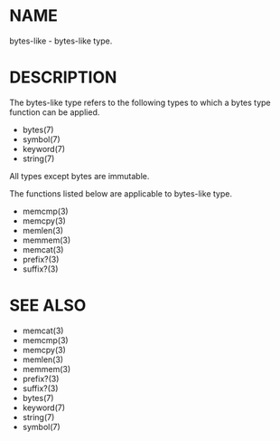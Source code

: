 # NAME
bytes-like - bytes-like type.

# DESCRIPTION
The bytes-like type refers to the following types to which a bytes type function can be applied.

- bytes(7)
- symbol(7)
- keyword(7)
- string(7)

All types except bytes are immutable.

The functions listed below are applicable to bytes-like type.

- memcmp(3)
- memcpy(3)
- memlen(3)
- memmem(3)
- memcat(3)
- prefix?(3)
- suffix?(3)

# SEE ALSO
- memcat(3)
- memcmp(3)
- memcpy(3)
- memlen(3)
- memmem(3)
- prefix?(3)
- suffix?(3)
- bytes(7)
- keyword(7)
- string(7)
- symbol(7)
